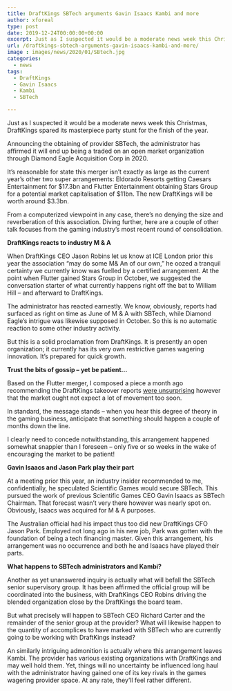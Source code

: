 ```yaml
---
title: DraftKings SBTech arguments Gavin Isaacs Kambi and more
author: xforeal 
type: post
date: 2019-12-24T00:00:00+00:00
excerpt: Just as I suspected it would be a moderate news week this Christmas, DraftKings spared its masterpiece party stunt for the finish of the year
url: /draftkings-sbtech-arguments-gavin-isaacs-kambi-and-more/
image : images/news/2020/01/SBtech.jpg
categories:
  - news
tags:
  - DraftKings
  - Gavin Isaacs
  - Kambi
  - SBTech

---
```

Just as I suspected it would be a moderate news week this Christmas, DraftKings spared its masterpiece party stunt for the finish of the year.

Announcing the obtaining of provider SBTech, the administrator has affirmed it will end up being a traded on an open market organization through Diamond Eagle Acquisition Corp in 2020.

It&rsquo;s reasonable for state this merger isn&#8217;t exactly as large as the current year&#8217;s other two super arrangements: Eldorado Resorts getting Caesars Entertainment for $17.3bn and Flutter Entertainment obtaining Stars Group for a potential market capitalisation of $11bn. The new DraftKings will be worth around $3.3bn.

From a computerized viewpoint in any case, there&rsquo;s no denying the size and reverberation of this association. Diving further, here are a couple of other talk focuses from the gaming industry&rsquo;s most recent round of consolidation.

**DraftKings reacts to industry M & A**

When DraftKings CEO Jason Robins let us know at ICE London prior this year the association &#8220;may do some M& An of our own,&#8221; he oozed a tranquil certainty we currently know was fuelled by a certified arrangement. At the point when Flutter gained Stars Group in October, we suggested the conversation starter of what currently happens right off the bat to William Hill &ndash; and afterward to DraftKings.

The administrator has reacted earnestly. We know, obviously, reports had surfaced as right on time as June of M & A with SBTech, while Diamond Eagle&rsquo;s intrigue was likewise supposed in October. So this is no automatic reaction to some other industry activity.

But this is a solid proclamation from DraftKings. It is presently an open organization; it currently has its very own restrictive games wagering innovation. It&rsquo;s prepared for quick growth.

**Trust the bits of gossip &ndash; yet be patient&hellip;**

Based on the Flutter merger, I composed a piece a month ago recommending the DraftKings takeover reports <a href="https://www.gamblinginsider.com/news/8131/draftkings-takeover-reports-obvious yet dont-expect-an excessive amount of too early" target="_blank" rel="noopener noreferrer">were unsurprising</a> however that the market ought not expect a lot of movement too soon.

In standard, the message stands &ndash; when you hear this degree of theory in the gaming business, anticipate that something should happen a couple of months down the line.

I clearly need to concede notwithstanding, this arrangement happened somewhat snappier than I foreseen &ndash; only five or so weeks in the wake of encouraging the market to be patient!

**Gavin Isaacs and Jason Park play their part**

At a meeting prior this year, an industry insider recommended to me, confidentially, he speculated Scientific Games would secure SBTech. This pursued the work of previous Scientific Games CEO Gavin Isaacs as SBTech Chairman. That forecast wasn&rsquo;t very there however was nearly spot on. Obviously, Isaacs was acquired for M & A purposes.

The Australian official had his impact thus too did new DraftKings CFO Jason Park. Employed not long ago in his new job, Park was gotten with the foundation of being a tech financing master. Given this arrangement, his arrangement was no occurrence and both he and Isaacs have played their parts.

**What happens to SBTech administrators and Kambi?**

Another as yet unanswered inquiry is actually what will befall the SBTech senior supervisory group. It has been affirmed the official group will be coordinated into the business, with DraftKings CEO Robins driving the blended organization close by the DraftKings the board team.

But what precisely will happen to SBTech CEO Richard Carter and the remainder of the senior group at the provider? What will likewise happen to the quantity of accomplices to have marked with SBTech who are currently going to be working with DraftKings instead?

An similarly intriguing admonition is actually where this arrangement leaves Kambi. The provider has various existing organizations with DraftKings and may well hold them. Yet, things will no uncertainty be influenced long haul with the administrator having gained one of its key rivals in the games wagering provider space. At any rate, they&rsquo;ll feel rather different.